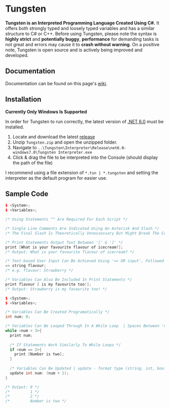 # Tungsten
**Tungsten is an Interpreted Programming Language Created Using C#.** It offers both strongly typed and loosely typed variables and has a similar structure to C# or C++. Before using Tungsten, please note the syntax is **highly strict** and **potentially buggy**, **performance** for demanding tasks is not great and errors may cause it to **crash without warning**. On a positive note, Tungsten is open source and is actively being improved and developed.

## Documentation
Documentation can be found on this page's [wiki](https://github.com/TheCaptainMoo/tungsten/wiki).

## Installation
**Currently Only Windows Is Supported**

In order for Tungsten to run correctly, the latest version of [.NET 6.0](https://dotnet.microsoft.com/en-us/download/dotnet/6.0) must be installed. 

1. Locate and download the latest [release](https://github.com/TheCaptainMoo/tungsten/releases/latest)
2. Unzip `Tungsten.zip` and open the unzipped folder.
3. Navigate to `..\Tungsten\Interpreter\Release\net6.0-windows7.0\Tungsten Interpreter.exe`
4. Click & drag the file to be interpreted into the Console (should display the path of the file)

I recommend using a file extension of `*.tsn | *.tungsten` and setting the interpreter as the default program for easier use.

## Sample Code
```c++
$ <System>;
$ <Variables>;

/* Using Statements ^^ Are Required For Each Script */

/* Single Line Comments Are Indicated Using An Asterisk And Slash */
/* The Final Slash Is Theoretically Unnessessary But Might Break The Code So Add It :D*/

/* Print Statements Output Text Between '[' & ']' */
print [What is your favourite flavour of icecream?];
/* Output: What is your favourite flavour of icecream? */

/* Text-based User Input Can Be Achieved Using '=> OR input', Followed By The Type And Variable Name */
=> string flavour;
/* e.g. flavour: Strawberry */

/* Variables Can Also Be Included In Print Statements */
print flavour [ is my favourite too!];
/* Output: Strawberry is my favourite too! */
```

```c++
$ <System>;
$ <Variables>;

/* Variables Can Be Created Programatically */
int num: 0;

/* Variables Can Be Looped Through In A While Loop  | Spaces Between 'num', '<' & '3' Are Required */
while <num < 3>{
  print num;
  
  /* If Statements Work Similarly To While Loops */
  if <num == 2>{
    print [Number is two];
  }
  
  /* Variables Can Be Updated | update - format type (string, int, bool) - variable name - value */
  update int num: (num + 1);
}

/* Output: 0 */
/*         1 */
/*         2 */
/*         Number is two */
```
